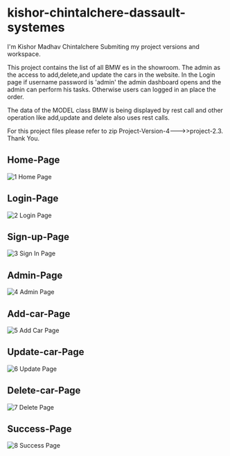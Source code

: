 # kishor-chintalchere-dassault-systemes

I'm Kishor Madhav Chintalchere Submiting my project versions and workspace.


This project contains the list of all BMW es in the showroom. The admin as the access to add,delete,and update the cars in the website. In the Login page if username
password is 'admin' the admin dashboard opens and the admin can perform his tasks. Otherwise users can logged in an place the order.

The data of the MODEL class BMW is being displayed by rest call and other operation like add,update and delete also uses rest calls. 

For this project files please refer to zip Project-Version-4--->>project-2.3.
Thank You.



## Home-Page
![1  Home Page](https://user-images.githubusercontent.com/60536632/137639585-12ae1f10-ab2b-4cab-8008-cc300ada3232.png)

## Login-Page
![2  Login Page](https://user-images.githubusercontent.com/60536632/137639620-9fede12a-a2e6-4cc9-a6eb-1c6c51eb5bc8.png)

## Sign-up-Page
![3  Sign In Page](https://user-images.githubusercontent.com/60536632/137639646-334551e3-ca35-4515-9993-4e52eb8bb0c6.png)

## Admin-Page
![4  Admin Page](https://user-images.githubusercontent.com/60536632/137639651-69a6cd91-8f08-448f-9177-23684514c077.png)

## Add-car-Page
![5  Add Car Page](https://user-images.githubusercontent.com/60536632/137639654-c47654c1-6d4c-4f61-a039-c6dbd1eda44f.png)

## Update-car-Page
![6  Update Page](https://user-images.githubusercontent.com/60536632/137639667-2ea1a123-42db-4303-ab6a-715b4857d3f4.png)

## Delete-car-Page
![7  Delete Page](https://user-images.githubusercontent.com/60536632/137639672-48b9c5a1-a619-4282-9cbf-35bb9e6b4270.png)

## Success-Page
![8  Success Page](https://user-images.githubusercontent.com/60536632/137639683-3152c086-150d-490e-98b8-0111f0b7a8ac.png)

